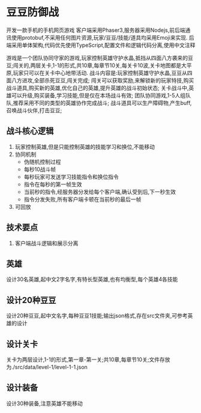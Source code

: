 # 豆豆防御战


开发一款手机的手机网页游戏
客户端采用Phaser3,服务器采用Nodejs,前后端通讯使用protobuf,不采用任何图片资源,玩家/豆豆/技能/道具均采用Emoji来实现.
后端采用单体架构,代码优先使用TypeScript,配置文件和逻辑代码分离,使用中文注释

游戏是一个团队协同守家的游戏,玩家控制英雄守护水晶,抵挡从四面八方袭来的豆豆;闯关的,两层关卡,1-1的形式,共10章,每章节10关,每关卡10波,关卡地图都是大平原,玩家只可以在关卡中心地带活动.
战斗内容是:玩家控制英雄守护水晶,豆豆从四面八方进攻,全部杀死豆豆,闯关完成;
闯关可以获取奖励,来解锁新的玩家特技,购买战斗道具,购买新的英雄,优化自己的英雄,提升英雄的战斗初始状态;
关卡战斗中,英雄可以升级,购买装备,学习技能,但是仅在本场战斗有效;
团队协同游戏,1-5人组队队,推荐采用不同的类型的英雄协作完成战斗;
战斗道具可以生产障碍物,产生buff,召唤战斗伙伴,打击豆豆;

## 战斗核心逻辑

1. 玩家控制英雄,但是只能控制英雄的技能学习和换位,不能移动
2. 协同机制
    - 伪随机控制过程
    - 每秒10战斗帧
    - 每秒玩家可发送学习技能指令和换位指令
    - 指令在每秒的第一帧生效
    - 当前秒的指令,经服务器分发给每个客户端,确认受到后,下一秒生效
    - 指令分发失败,所有客户端卡顿在当前秒的最后一帧
3. 可回放

## 技术要点

1. 客户端战斗逻辑和展示分离


## 英雄
设计30名英雄,起中文2字名字,有特长型英雄,也有均衡型,每个英雄4各技能

## 设计20种豆豆
设计20种豆豆,起中文名字,每种豆豆1技能;输出json格式,存在src文件夹,可参考英雄的设计

## 设计关卡
关卡为两层设计,1-1的形式,第一章-第一关;共10章,每章节10关;文件存放为./src/data/level-1/level-1-1.json

## 设计装备
设计30种装备,注意英雄不能移动
